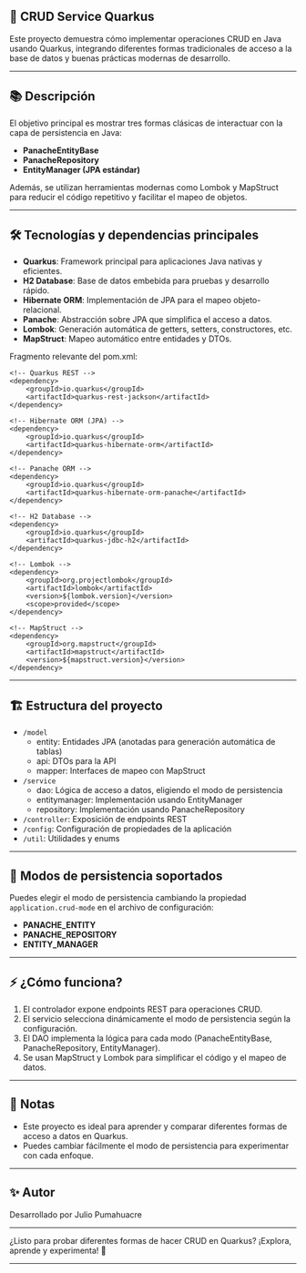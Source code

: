 ## 🚀 CRUD Service Quarkus
Este proyecto demuestra cómo implementar operaciones CRUD en Java usando Quarkus, integrando diferentes formas tradicionales de acceso a la base de datos y buenas prácticas modernas de desarrollo.
<hr></hr>

## 📚 Descripción
El objetivo principal es mostrar tres formas clásicas de interactuar con la capa de persistencia en Java:
- **PanacheEntityBase**
- **PanacheRepository**
- **EntityManager (JPA estándar)**

Además, se utilizan herramientas modernas como Lombok y MapStruct para reducir el código repetitivo y facilitar el mapeo de objetos.

<hr></hr>

## 🛠️ Tecnologías y dependencias principales
- **Quarkus**: Framework principal para aplicaciones Java nativas y eficientes.
- **H2 Database**: Base de datos embebida para pruebas y desarrollo rápido.
- **Hibernate ORM**: Implementación de JPA para el mapeo objeto-relacional.
- **Panache**: Abstracción sobre JPA que simplifica el acceso a datos.
- **Lombok**: Generación automática de getters, setters, constructores, etc.
- **MapStruct**: Mapeo automático entre entidades y DTOs.

Fragmento relevante del pom.xml:
```
<!-- Quarkus REST -->
<dependency>
    <groupId>io.quarkus</groupId>
    <artifactId>quarkus-rest-jackson</artifactId>
</dependency>

<!-- Hibernate ORM (JPA) -->
<dependency>
    <groupId>io.quarkus</groupId>
    <artifactId>quarkus-hibernate-orm</artifactId>
</dependency>

<!-- Panache ORM -->
<dependency>
    <groupId>io.quarkus</groupId>
    <artifactId>quarkus-hibernate-orm-panache</artifactId>
</dependency>

<!-- H2 Database -->
<dependency>
    <groupId>io.quarkus</groupId>
    <artifactId>quarkus-jdbc-h2</artifactId>
</dependency>

<!-- Lombok -->
<dependency>
    <groupId>org.projectlombok</groupId>
    <artifactId>lombok</artifactId>
    <version>${lombok.version}</version>
    <scope>provided</scope>
</dependency>

<!-- MapStruct -->
<dependency>
    <groupId>org.mapstruct</groupId>
    <artifactId>mapstruct</artifactId>
    <version>${mapstruct.version}</version>
</dependency>
```
<hr></hr>

## 🏗️ Estructura del proyecto
- `/model` 
  - entity: Entidades JPA (anotadas para generación automática de tablas)
  - api: DTOs para la API
  - mapper: Interfaces de mapeo con MapStruct
- `/service`
  - dao: Lógica de acceso a datos, eligiendo el modo de persistencia
  - entitymanager: Implementación usando EntityManager
  - repository: Implementación usando PanacheRepository
- `/controller`: Exposición de endpoints REST
- `/config`: Configuración de propiedades de la aplicación
- `/util`: Utilidades y enums
<hr></hr>

## 🧩 Modos de persistencia soportados
Puedes elegir el modo de persistencia cambiando la propiedad `application.crud-mode` en el archivo de configuración:
- **PANACHE_ENTITY**
- **PANACHE_REPOSITORY**
- **ENTITY_MANAGER**

<hr></hr>

## ⚡ ¿Cómo funciona?
1. El controlador expone endpoints REST para operaciones CRUD.
2. El servicio selecciona dinámicamente el modo de persistencia según la configuración.
3. El DAO implementa la lógica para cada modo (PanacheEntityBase, PanacheRepository, EntityManager).
4. Se usan MapStruct y Lombok para simplificar el código y el mapeo de datos.
<hr></hr>

## 📝 Notas
- Este proyecto es ideal para aprender y comparar diferentes formas de acceso a datos en Quarkus.
- Puedes cambiar fácilmente el modo de persistencia para experimentar con cada enfoque.
<hr></hr>

## ✨ Autor
Desarrollado por Julio Pumahuacre
<hr></hr>
¿Listo para probar diferentes formas de hacer CRUD en Quarkus? ¡Explora, aprende y experimenta! 🚦
<hr></hr>